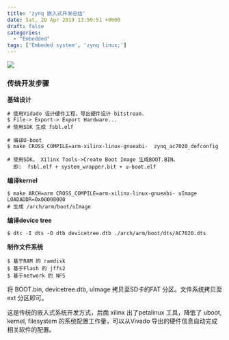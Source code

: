 ```yaml
---
title: 'zynq 嵌入式开发总结'
date: Sat, 20 Apr 2019 13:59:51 +0000
draft: false
categories:
  - "Embedded"
tags: ['Embeded system', 'zynq linux;']
---
```


![](/images/uploads/2018/04/微信图片_20180413232224-1024x768.jpg)

### 传统开发步骤

**基础设计**

```
# 使用Vidado 设计硬件工程，导出硬件设计 bitstream.
$ File-> Export-> Export Hardware...
# 使用SDK 生成 fsbl.elf

# 编译U-boot 
$ make CROSS_COMPILE=arm-xilinx-linux-gnueabi-  zynq_ac7020_defconfig 

# 使用SDK， Xilinx Tools->Create Boot Image 生成BOOT.BIN。
  即:  fsbl.elf + system_wrapper.bit + u-boot.elf
```

**编译kernel**

```
$ make ARCH=arm CROSS_COMPILE=arm-xilinx-linux-gnueabi- uImage LOADADDR=0x00008000 
# 生成 /arch/arm/boot/uImage
```

**编译device tree**

```
$ dtc -I dts -O dtb devicetree.dtb ./arch/arm/boot/dts/AC7020.dts
```

**制作文件系统**

```
$ 基于RAM 的 ramdisk
$ 基于Flash 的 jffs2
$ 基于network 的 NFS
```

将 BOOT.bin, devicetree.dtb, uImage 拷贝至SD卡的FAT 分区。文件系统拷贝至ext 分区即可。

这是传统的嵌入式系统开发方式，后面 xilinx 出了petalinux 工具，降低了 uboot, kernel, filesystem 的系统配置工作量，可以从Vivado 导出的硬件信息自动完成相关软件的配置。